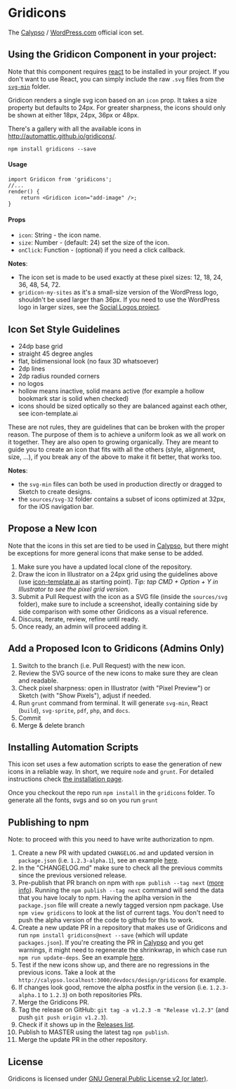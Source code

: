 # Gridicons

The [Calypso](https://github.com/Automattic/wp-calypso/) / [WordPress.com](https://wordpress.com) official icon set.

## Using the Gridicon Component in your project:

Note that this component requires [react](https://www.npmjs.com/package/react) to be installed in your project. If you don't want to use React, you can simply include the raw `.svg` files from the [`svg-min`](https://github.com/Automattic/gridicons/tree/master/svg-min) folder.

Gridicon renders a single svg icon based on an `icon` prop. It takes a size property but defaults to 24px. For greater sharpness, the icons should only be shown at either 18px, 24px, 36px or 48px.

There's a gallery with all the available icons in http://automattic.github.io/gridicons/.

```
npm install gridicons --save
```

#### Usage

```
import Gridicon from 'gridicons';
//...
render() {
    return <Gridicon icon="add-image" />;
}
```

#### Props

* `icon`: String - the icon name.
* `size`: Number - (default: 24) set the size of the icon.
* `onClick`: Function - (optional) if you need a click callback.

**Notes**:

* The icon set is made to be used exactly at these pixel sizes: 12, 18, 24, 36, 48, 54, 72.
* `gridicon-my-sites` as it's a small-size version of the WordPress logo, shouldn't be used larger than 36px. If you need to use the WordPress logo in larger sizes, see the [Social Logos project](https://github.com/Automattic/social-logos).


## Icon Set Style Guidelines

- 24dp base grid
- straight 45 degree angles
- flat, bidimensional look (no faux 3D whatsoever)
- 2dp lines
- 2dp radius rounded corners
- no logos
- hollow means inactive, solid means active (for example a hollow bookmark star is solid when checked)
- icons should be sized optically so they are balanced against each other, see icon-template.ai

These are not rules, they are guidelines that can be broken with the proper reason. The purpose of them is to achieve a uniform look as we all work on it together. They are also open to growing organically. They are meant to guide you to create an icon that fits with all the others (style, alignment, size, ...), if you break any of the above to make it fit better, that works too.

**Notes**:

* the `svg-min` files can both be used in production directly or dragged to Sketch to create designs.
* the `sources/svg-32` folder contains a subset of icons optimized at 32px, for the iOS navigation bar.


## Propose a New Icon

Note that the icons in this set are tied to be used in [Calypso](https://github.com/Automattic/wp-calypso/), but there might be exceptions for more general icons that make sense to be added.

1. Make sure you have a updated local clone of the repository.
2. Draw the icon in Illustrator on a 24px grid using the guidelines above (use [icon-template.ai](https://github.com/Automattic/gridicons/wiki/Icon-Template) as starting point).
   _Tip: tap CMD + Option + Y in Illustrator to see the pixel grid version._
3. Submit a Pull Request with the icon as a SVG file (inside the `sources/svg` folder), make sure to include a screenshot, ideally containing side by side comparison with some other Gridicons as a visual reference.
4. Discuss, iterate, review, refine until ready.
5. Once ready, an admin will proceed adding it.


## Add a Proposed Icon to Gridicons (Admins Only)

1. Switch to the branch (i.e. Pull Request) with the new icon.
2. Review the SVG source of the new icons to make sure they are clean and readable.
3. Check pixel sharpness: open in Illustrator (with "Pixel Preview") or Sketch (with "Show Pixels"), adjust if needed.
4. Run `grunt` command from terminal. It will generate `svg-min`, React (`build`), `svg-sprite`, `pdf`, `php`, and `docs`.
5. Commit
6. Merge & delete branch


## Installing Automation Scripts

This icon set uses a few automation scripts to ease the generation of new icons in a reliable way. In short, we require `node` and `grunt`. For detailed instructions check [the installation page](https://github.com/Automattic/gridicons/wiki/Installation).

Once you checkout the repo run `npm install` in the `gridicons` folder. 
To generate all the fonts, svgs and so on you run `grunt` 

## Publishing to npm

Note: to proceed with this you need to have write authorization to npm.

1. Create a new PR with updated `CHANGELOG.md` and updated version in `package.json` (i.e. `1.2.3-alpha.1`), see an example [here](https://github.com/Automattic/gridicons/pull/275). 
2. In the "CHANGELOG.md" make sure to check all the previous commits since the previous versioned release. 
3. Pre-publish that PR branch on npm with `npm publish --tag next` ([more info](https://docs.npmjs.com/cli/dist-tag)). Running the `npm publish --tag next` command will send the data that you have localy to npm. Having the aplha version in the `package.json` file will create a newly tagged version npm package. Use `npm view gridicons` to look at the list of current tags. You don't need to push the alpha version of the code to github for this to work.
4. Create a new update PR in a repository that makes use of Gridicons and run `npm install gridicons@next --save` (which will update `packages.json`). If you're creating the PR in [Calypso](https://github.com/Automattic/wp-calypso) and you get warnings, it might need to regenerate the shrinkwrap, in which case run `npm run update-deps`. See an example [here](https://github.com/Automattic/wp-calypso/pull/17601). 
5. Test if the new icons show up, and there are no regressions in the previous icons. Take a look at the `http://calypso.localhost:3000/devdocs/design/gridicons` for example.
6. If changes look good, remove the alpha postfix in the version (i.e. `1.2.3-alpha.1` to `1.2.3`) on both repositories PRs. 
7. Merge the Gridicons PR.
8. Tag the release on GitHub: `git tag -a v1.2.3 -m "Release v1.2.3"` (and push `git push origin v1.2.3`).
9. Check if it shows up in the [Releases list](https://github.com/Automattic/gridicons/releases).
10. Publish to MASTER using the latest tag `npm publish`.
11. Merge the update PR in the other repository.

## License

Gridicons is licensed under [GNU General Public License v2 (or later)](./LICENSE.md).
